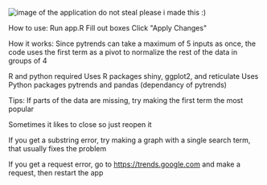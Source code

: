 ![image of the application](https://i.imgur.com/hgSJ5HM.png)
do not steal please i made this :)

How to use:
Run app.R
Fill out boxes
Click "Apply Changes"


How it works:
Since pytrends can take a maximum of 5 inputs as once, the code uses the first term as a pivot to normalize the rest of the data in groups of 4


R and python required
Uses R packages shiny, ggplot2, and reticulate
Uses Python packages pytrends and pandas (dependancy of pytrends)


Tips:
If parts of the data are missing, try making the first term the most popular

Sometimes it likes to close so just reopen it

If you get a substring error, try making a graph with a single search term, that usually fixes the problem

If you get a request error, go to https://trends.google.com and make a request, then restart the app